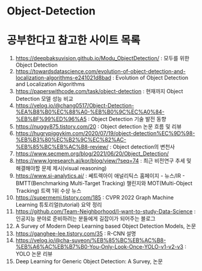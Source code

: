 # Object-Detection

# 공부한다고 참고한 사이트 목록
1. https://deepbaksuvision.github.io/Modu_ObjectDetection/ : 모두를 위한 Object Detection
1. https://towardsdatascience.com/evolution-of-object-detection-and-localization-algorithms-e241021d8bad : Evolution of Object Detection and Localization Algorithms
1. https://paperswithcode.com/task/object-detection : 현재까지 Object Detection 모델 성능 비교
1. https://velog.io/@chang0517/Object-Detection-%EA%B8%B0%EC%88%A0-%EB%B0%9C%EC%A0%84-%EB%8F%99%ED%96%A5 : Object Detection 기술 발전 동향
1. https://nuggy875.tistory.com/20 : Object detection 논문 흐름 및 리뷰
1. https://hugrypiggykim.com/2020/07/19/object-detection%EC%9D%98-%EB%B3%80%EC%B2%9C%EC%82%AC-%EB%85%BC%EB%AC%B8-review/ : Object detection의 변천사
1. https://www.secmem.org/blog/2021/06/20/Object_Detection/
1. https://www.lgresearch.ai/kor/blog/view/?seq=74 : 최근 비전연구 추세 및 해결해야할 문제 제시(visual reasoning)
1. https://www.si-analytics.ai/ : 쎄트렉아이 애널리틱스 홈페이지 - 뉴스/IR - BMTT(Benchmarking Multi-Target Tracking) 챌린지와 MOT(Multi-Object Tracking) 트랙 1위 수상 뉴스
1. https://supermemi.tistory.com/185 : CVPR 2022 Graph Machine Learning 튜토리얼(tutorial) 요약 정리
1. https://github.com/Team-Neighborhood/I-want-to-study-Data-Science : 인공지능 분야로 준비하려는 분들에게 길잡이가 되어주는 블로그
1. A Survey of Modern Deep Learning based Object Detection Models, 논문
1. https://ganghee-lee.tistory.com/35 : R-CNN 설명
1. https://velog.io/@cha-suyeon/%EB%85%BC%EB%AC%B8-%EB%A6%AC%EB%B7%B0-You-Only-Look-Once-YOLO-v1-v2-v3 : YOLO 논문 리뷰
1. Deep Learning for Generic Object Detection: A Survey, 논문
